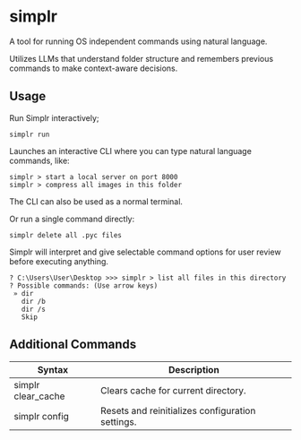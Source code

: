 # simplr

A tool for running OS independent commands using natural language.  

Utilizes LLMs that understand folder structure and remembers previous commands to make context-aware decisions.

## Usage
Run Simplr interactively;
```
simplr run
```

Launches an interactive CLI where you can type natural language commands, like:

```
simplr > start a local server on port 8000
simplr > compress all images in this folder
```

The CLI can also be used as a normal terminal.

Or run a single command directly:

```
simplr delete all .pyc files
```

Simplr will interpret and give selectable command options for user review before executing anything.

```
? C:\Users\User\Desktop >>> simplr > list all files in this directory
? Possible commands: (Use arrow keys)
 » dir
   dir /b
   dir /s
   Skip
```

## Additional Commands
| Syntax | Description |
| ----------- | ----------- |
| simplr clear_cache | Clears cache for current directory. |
| simplr config | Resets and reinitializes configuration settings. |
